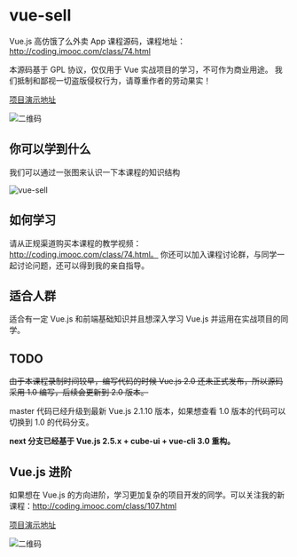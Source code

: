 # vue-sell
Vue.js 高仿饿了么外卖 App 课程源码，课程地址： http://coding.imooc.com/class/74.html

本源码基于 GPL 协议，仅仅用于 Vue 实战项目的学习，不可作为商业用途。
我们抵制和鄙视一切盗版侵权行为，请尊重作者的劳动果实！

[项目演示地址](http://ustbhuangyi.com/sell/)

![二维码](https://qr.api.cli.im/qr?data=http%253A%252F%252Fustbhuangyi.com%252Fsell%252F%2523%252Fgoods&level=H&transparent=false&bgcolor=%23ffffff&forecolor=%23000000&blockpixel=12&marginblock=1&logourl=&size=280&kid=cliim&key=686203a49c4613080b5b3004323ff977)

## 你可以学到什么
我们可以通过一张图来认识一下本课程的知识结构

![vue-sell](https://webapp.didistatic.com/static/webapp/shield/vue-sell.png)

## 如何学习
请从正规渠道购买本课程的教学视频： http://coding.imooc.com/class/74.html。
你还可以加入课程讨论群，与同学一起讨论问题，还可以得到我的亲自指导。

## 适合人群
适合有一定 Vue.js 和前端基础知识并且想深入学习 Vue.js 并运用在实战项目的同学。

## TODO
~~由于本课程录制时间较早，编写代码的时候 Vue.js 2.0 还未正式发布，所以源码采用 1.0 编写，后续会更新到 2.0 版本。~~

master 代码已经升级到最新 Vue.js 2.1.10 版本，如果想查看 1.0 版本的代码可以切换到 1.0 的代码分支。

**next 分支已经基于 Vue.js 2.5.x + cube-ui + vue-cli 3.0 重构。**

## Vue.js 进阶

如果想在 Vue.js 的方向进阶，学习更加复杂的项目开发的同学。可以关注我的新课程：http://coding.imooc.com/class/107.html

[项目演示地址](http://ustbhuangyi.com/music/)

![二维码](https://qr.api.cli.im/qr?data=http%253A%252F%252Fustbhuangyi.com%252Fmusic%252F&level=H&transparent=false&bgcolor=%23ffffff&forecolor=%23000000&blockpixel=12&marginblock=1&logourl=&size=280&kid=cliim&key=731bbcc2b490454d2cc604f98539952c)


